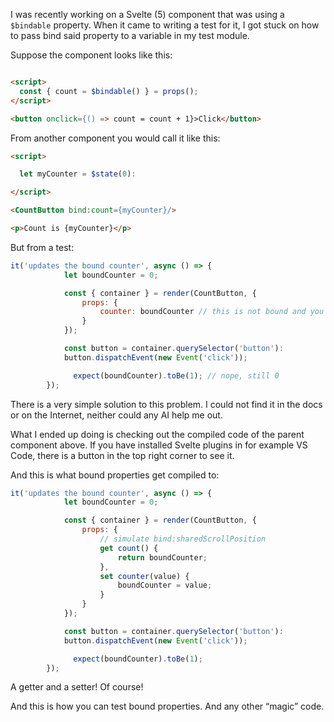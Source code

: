 I was recently working on a Svelte (5) component that was using a `$bindable` property. When it came to writing a test for it, I got stuck on how to pass bind said property to a variable in my test module.

Suppose the component looks like this:

```html

<script>
  const { count = $bindable() } = props();
</script>

<button onclick={() => count = count + 1}>Click</button>
```

From another component you would call it like this:

```html
<script>

  let myCounter = $state(0):

</script>

<CountButton bind:count={myCounter}/>

<p>Count is {myCounter}</p>
```

But from a test:

```js
it('updates the bound counter', async () => {
			let boundCounter = 0;

			const { container } = render(CountButton, {
				props: {
					counter: boundCounter // this is not bound and you can’t use bind:counter here
				}
			});

			const button = container.querySelector('button'):
			button.dispatchEvent(new Event('click'));

		      expect(boundCounter).toBe(1); // nope, still 0
		});

```

There is a very simple solution to this problem. I could not find it in the docs or on the Internet, neither could any AI help me out.

What I ended up doing is checking out the compiled code of the parent component above. If you have installed Svelte plugins in for example VS Code, there is a button in the top right corner to see it.

And this is what bound properties get compiled to:

```js
it('updates the bound counter', async () => {
			let boundCounter = 0;

			const { container } = render(CountButton, {
				props: {
					// simulate bind:sharedScrollPosition
					get count() {
						return boundCounter;
					},
					set counter(value) {
						boundCounter = value;
					}
				}
			});

			const button = container.querySelector('button'):
			button.dispatchEvent(new Event('click'));

		      expect(boundCounter).toBe(1);
		});
```

A getter and a setter! Of course!

And this is how you can test bound properties. And any other “magic” code.